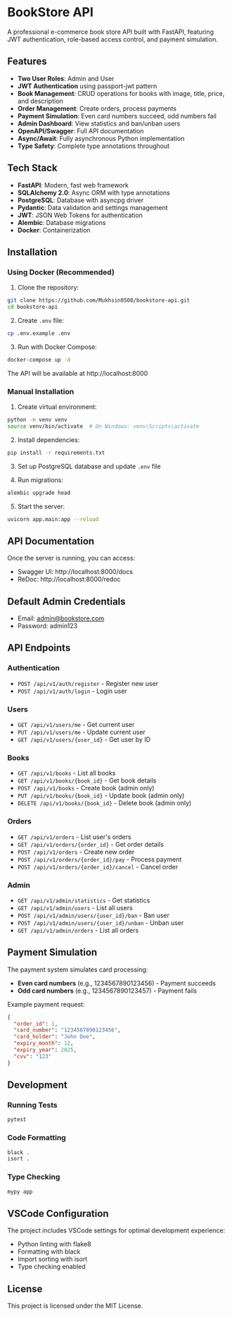 # BookStore API

A professional e-commerce book store API built with FastAPI, featuring JWT authentication, role-based access control, and payment simulation.

## Features

- **Two User Roles**: Admin and User
- **JWT Authentication** using passport-jwt pattern
- **Book Management**: CRUD operations for books with image, title, price, and description
- **Order Management**: Create orders, process payments
- **Payment Simulation**: Even card numbers succeed, odd numbers fail
- **Admin Dashboard**: View statistics and ban/unban users
- **OpenAPI/Swagger**: Full API documentation
- **Async/Await**: Fully asynchronous Python implementation
- **Type Safety**: Complete type annotations throughout

## Tech Stack

- **FastAPI**: Modern, fast web framework
- **SQLAlchemy 2.0**: Async ORM with type annotations
- **PostgreSQL**: Database with asyncpg driver
- **Pydantic**: Data validation and settings management
- **JWT**: JSON Web Tokens for authentication
- **Alembic**: Database migrations
- **Docker**: Containerization

## Installation

### Using Docker (Recommended)

1. Clone the repository:
```bash
git clone https://github.com/Mukhsin0508/bookstore-api.git
cd bookstore-api
```

2. Create `.env` file:
```bash
cp .env.example .env
```

3. Run with Docker Compose:
```bash
docker-compose up -d
```

The API will be available at http://localhost:8000

### Manual Installation

1. Create virtual environment:
```bash
python -m venv venv
source venv/bin/activate  # On Windows: venv\Scripts\activate
```

2. Install dependencies:
```bash
pip install -r requirements.txt
```

3. Set up PostgreSQL database and update `.env` file

4. Run migrations:
```bash
alembic upgrade head
```

5. Start the server:
```bash
uvicorn app.main:app --reload
```

## API Documentation

Once the server is running, you can access:
- Swagger UI: http://localhost:8000/docs
- ReDoc: http://localhost:8000/redoc

## Default Admin Credentials

- Email: admin@bookstore.com
- Password: admin123

## API Endpoints

### Authentication
- `POST /api/v1/auth/register` - Register new user
- `POST /api/v1/auth/login` - Login user

### Users
- `GET /api/v1/users/me` - Get current user
- `PUT /api/v1/users/me` - Update current user
- `GET /api/v1/users/{user_id}` - Get user by ID

### Books
- `GET /api/v1/books` - List all books
- `GET /api/v1/books/{book_id}` - Get book details
- `POST /api/v1/books` - Create book (admin only)
- `PUT /api/v1/books/{book_id}` - Update book (admin only)
- `DELETE /api/v1/books/{book_id}` - Delete book (admin only)

### Orders
- `GET /api/v1/orders` - List user's orders
- `GET /api/v1/orders/{order_id}` - Get order details
- `POST /api/v1/orders` - Create new order
- `POST /api/v1/orders/{order_id}/pay` - Process payment
- `POST /api/v1/orders/{order_id}/cancel` - Cancel order

### Admin
- `GET /api/v1/admin/statistics` - Get statistics
- `GET /api/v1/admin/users` - List all users
- `POST /api/v1/admin/users/{user_id}/ban` - Ban user
- `POST /api/v1/admin/users/{user_id}/unban` - Unban user
- `GET /api/v1/admin/orders` - List all orders

## Payment Simulation

The payment system simulates card processing:
- **Even card numbers** (e.g., 1234567890123456) - Payment succeeds
- **Odd card numbers** (e.g., 1234567890123457) - Payment fails

Example payment request:
```json
{
  "order_id": 1,
  "card_number": "1234567890123456",
  "card_holder": "John Doe",
  "expiry_month": 12,
  "expiry_year": 2025,
  "cvv": "123"
}
```

## Development

### Running Tests
```bash
pytest
```

### Code Formatting
```bash
black .
isort .
```

### Type Checking
```bash
mypy app
```

## VSCode Configuration

The project includes VSCode settings for optimal development experience:
- Python linting with flake8
- Formatting with black
- Import sorting with isort
- Type checking enabled

## License

This project is licensed under the MIT License.